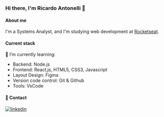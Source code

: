 ### Hi there, I'm Ricardo Antonelli 👋

#### About me
I'm a Systems Analyst, and I'm studying web development at [Rocketseat](https://www.rocketseat.com.br/).

#### Current stack

🌱 I’m currently learning: 
- Backend: Node.js
- Frontend: React,js, HTML5, CSS3, Javascript
- Layout Design: Figma
- Version code control: Git & Github
- Tools: VsCode

#### 🔗 Contact

[![linkedin](https://img.shields.io/badge/linkedin-0A66C2?style=for-the-badge&logo=linkedin&logoColor=white)](https://www.linkedin.com/in/ricardo-antonelli/)
